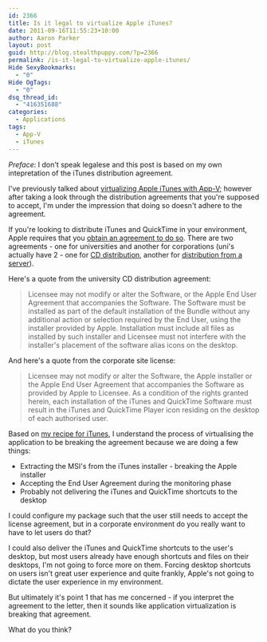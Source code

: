 ```yaml
---
id: 2366
title: Is it legal to virtualize Apple iTunes?
date: 2011-09-16T11:55:23+10:00
author: Aaron Parker
layout: post
guid: http://blog.stealthpuppy.com/?p=2366
permalink: /is-it-legal-to-virtualize-apple-itunes/
Hide SexyBookmarks:
  - "0"
Hide OgTags:
  - "0"
dsq_thread_id:
  - "416351688"
categories:
  - Applications
tags:
  - App-V
  - iTunes
---
```

_Preface_: I don't speak legalese and this post is based on my own intepretation of the iTunes distribution agreement.

I've previously talked about [virtualizing Apple iTunes with App-V]({{site.baseurl}}/virtualisation/sequencing-apple-itunes-10/); however after taking a look through the distribution agreements that you're supposed to accept, I'm under the impression that doing so doesn't adhere to the agreement.

If you're looking to distribute iTunes and QuickTime in your environment, Apple requires that you [obtain an agreement to do so](http://developer.apple.com/softwarelicensing/agreements/itunes.html). There are two agreements - one for universities and another for corporations (uni's actually have 2 - one for [CD distribution](http://developer.apple.com/softwarelicensing/agreements/pdf/itns.qt.univ.cd.pdf), another for [distribution from a server](http://developer.apple.com/softwarelicensing/agreements/pdf/itunesqt.univ.server.pdf)).

Here's a quote from the university CD distribution agreement:

> Licensee may not modify or alter the Software, or the Apple End User Agreement that accompanies the Software. The Software must be installed as part of the default installation of the Bundle without any additional action or selection required by the End User, using the installer provided by Apple. Installation must include all files as installed by such installer and Licensee must not interfere with the installer's placement of the software alias icons on the desktop.

And here's a quote from the corporate site license:

> Licensee may not modify or alter the Software, the Apple installer or the Apple End User Agreement that accompanies the Software as provided by Apple to Licensee. As a condition of the rights granted herein, each installation of the iTunes and QuickTime Software must result in the iTunes and QuickTime Player icon residing on the desktop of each authorised user.

Based on [my recipe for iTunes]({{site.baseurl}}/virtualisation/sequencing-apple-itunes-10/), I understand the process of virtualising the application to be breaking the agreement because we are doing a few things:

  * Extracting the MSI's from the iTunes installer - breaking the Apple installer
  * Accepting the End User Agreement during the monitoring phase
  * Probably not delivering the iTunes and QuickTime shortcuts to the desktop

I could configure my package such that the user still needs to accept the license agreement, but in a corporate environment do you really want to have to let users do that?

I could also deliver the iTunes and QuickTime shortcuts to the user's desktop, but most users already have enough shortcuts and files on their desktops, I'm not going to force more on them. Forcing desktop shortcuts on users isn't great user experience and quite frankly, Apple's not going to dictate the user experience in my environment.

But ultimately it's point 1 that has me concerned - if you interpret the agreement to the letter, then it sounds like application virtualization is breaking that agreement.

What do you think?